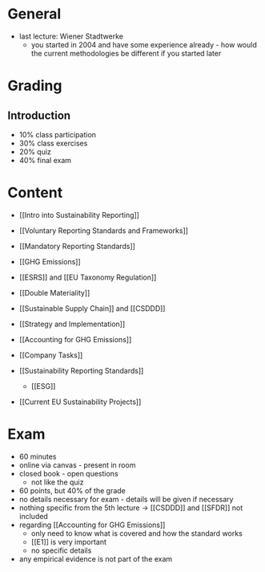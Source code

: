 # General
- last lecture: Wiener Stadtwerke
	- you started in 2004 and have some experience already - how would the current methodologies be different if you started later
# Grading
## Introduction
- 10% class participation
- 30% class exercises
- 20% quiz
- 40% final exam

# Content
- [[Intro into Sustainability Reporting]]
- [[Voluntary Reporting Standards and Frameworks]]
- [[Mandatory Reporting Standards]]

- [[GHG Emissions]]
- [[ESRS]] and [[EU Taxonomy Regulation]]
- [[Double Materiality]]
- [[Sustainable Supply Chain]] and [[CSDDD]]
- [[Strategy and Implementation]]
- [[Accounting for GHG Emissions]]

- [[Company Tasks]]
- [[Sustainability Reporting Standards]]
	- [[ESG]]
- [[Current EU Sustainability Projects]]

# Exam
- 60 minutes
- online via canvas - present in room
- closed book - open questions
	- not like the quiz
- 60 points, but 40% of the grade
- no details necessary for exam - details will be given if necessary
- nothing specific from the 5th lecture -> [[CSDDD]] and [[SFDR]] not included 
- regarding [[Accounting for GHG Emissions]]
	- only need to know what is covered and how the standard works
	- [[E1]] is very important
	- no specific details
- any empirical evidence is not part of the exam
